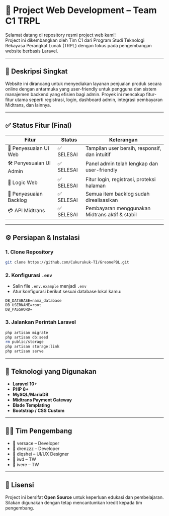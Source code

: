 # 🚀 Project Web Development – Team C1 TRPL

Selamat datang di repository resmi project web kami!  
Project ini dikembangkan oleh Tim C1 dari Program Studi Teknologi Rekayasa Perangkat Lunak (TRPL) dengan fokus pada pengembangan website berbasis Laravel.

---

## 🧩 Deskripsi Singkat

Website ini dirancang untuk menyediakan layanan penjualan produk secara online dengan antarmuka yang user-friendly untuk pengguna dan sistem manajemen backend yang efisien bagi admin. Proyek ini mencakup fitur-fitur utama seperti registrasi, login, dashboard admin, integrasi pembayaran Midtrans, dan lainnya.

---

## ✅ Status Fitur (Final)

| Fitur                   | Status     | Keterangan                                     |
| ----------------------- | ---------- | ---------------------------------------------- |
| 🎨 Penyesuaian UI Web   | ✅ SELESAI | Tampilan user bersih, responsif, dan intuitif  |
| 🛠️ Penyesuaian UI Admin | ✅ SELESAI | Panel admin telah lengkap dan user-friendly    |
| 🧠 Logic Web            | ✅ SELESAI | Fitur login, registrasi, proteksi halaman      |
| 📝 Penyesuaian Backlog  | ✅ SELESAI | Semua item backlog sudah direalisasikan        |
| 💳 API Midtrans         | ✅ SELESAI | Pembayaran menggunakan Midtrans aktif & stabil |

---

## ⚙️ Persiapan & Instalasi

### 1. Clone Repository

```bash
git clone https://github.com/Cukurukuk-TI/GreonePBL.git
```

### 2. Konfigurasi `.env`

-   Salin file `.env.example` menjadi `.env`
-   Atur konfigurasi berikut sesuai database lokal kamu:

```env
DB_DATABASE=nama_database
DB_USERNAME=root
DB_PASSWORD=
```

### 3. Jalankan Perintah Laravel

```bash
php artisan migrate
php artisan db:seed
rm public/storage
php artisan storage:link
php artisan serve
```

---

## 🧠 Teknologi yang Digunakan

-   **Laravel 10+**
-   **PHP 8+**
-   **MySQL/MariaDB**
-   **Midtrans Payment Gateway**
-   **Blade Templating**
-   **Bootstrap / CSS Custom**

---

## 👨‍💻 Tim Pengembang

-   👤 versace – Developer
-   👤 drenzzz – Developer
-   👤 diqshei – UI/UX Designer
-   👤 iwd – TW
-   👤 ivere – TW

---

## 📌 Lisensi

Project ini bersifat **Open Source** untuk keperluan edukasi dan pembelajaran.  
Silakan digunakan dengan tetap mencantumkan kredit kepada tim pengembang.
